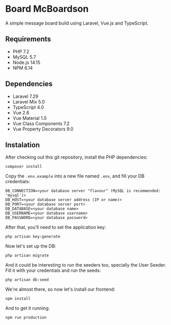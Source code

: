 # Board McBoardson

A simple message board build using Laravel, Vue.js and TypeScript.

## Requirements
- PHP 7.2
- MySQL 5.7
- Node.js 14.15
- NPM 6.14

## Dependencies
- Laravel 7.29
- Laravel Mix 5.0
- TypeScript 4.0
- Vue 2.6
- Vue Material 1.0
- Vue Class Components 7.2
- Vue Property Decorators 9.0

## Instalation

After checking out this git repository, install the PHP dependencies:

```
composer install
```

Copy the `.env.example` into a new file named `.env`, and fill your DB credentials:

```
DB_CONNECTION=<your database server "flavour" (MySQL is recommended: 'mysql')>
DB_HOST=<your database server address (IP or name)>
DB_PORT=<your database server port>
DB_DATABASE=<your database name>
DB_USERNAME=<your database username>
DB_PASSWORD=<your database password>
```

After that, you'll need to set the application key:

```
php artisan key:generate
```

Now let's set up the DB:

```
php artisan migrate
```

And it could be interesting to run the seeders too, specially the User Seeder. Fill it with your credentials and run the seeds:

```
php artisan db:seed
```

We're almost there, so now let's install our frontend:

```
npm install
```

And to get it running:

```
npm run production
```
